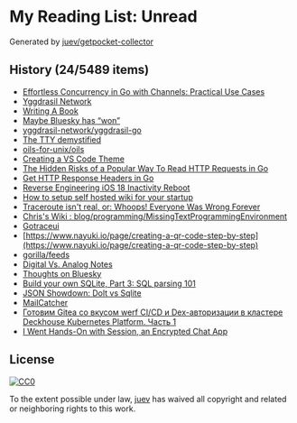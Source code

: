 # My Reading List: Unread

Generated by [juev/getpocket-collector](https://github.com/juev/getpocket-collector)

## History (24/5489 items)

- [Effortless Concurrency in Go with Channels: Practical Use Cases](https://medium.com/@oggy/effortless-concurrency-in-go-with-channels-practical-use-cases-6da7e8c6cda5)
- [Yggdrasil Network](https://yggdrasil-network.github.io/)
- [Writing A Book](https://irreal.org/blog/?p=12583)
- [Maybe Bluesky has “won”](https://anderegg.ca/2024/11/15/maybe-bluesky-has-won)
- [yggdrasil-network/yggdrasil-go](https://github.com/yggdrasil-network/yggdrasil-go)
- [The TTY demystified](http://www.linusakesson.net/programming/tty/)
- [oils-for-unix/oils](https://github.com/oils-for-unix/oils)
- [Creating a VS Code Theme](https://css-tricks.com/creating-a-vs-code-theme/)
- [The Hidden Risks of a Popular Way To Read HTTP Requests in Go](https://betterprogramming.pub/the-hidden-risks-of-a-popular-way-to-read-http-requests-in-go-208a47481f8b)
- [Get HTTP Response Headers in Go](https://maxchadwick.xyz/blog/get-http-response-headers-in-go)
- [Reverse Engineering iOS 18 Inactivity Reboot](https://naehrdine.blogspot.com/2024/11/reverse-engineering-ios-18-inactivity.html)
- [How to setup self hosted wiki for your startup](https://themythicalengineer.com/how-to-setup-self-hosted-wiki-for-your-startup.html)
- [Traceroute isn't real, or: Whoops! Everyone Was Wrong Forever](https://gekk.info/articles/traceroute.htm)
- [Chris's Wiki : blog/programming/MissingTextProgrammingEnvironment](https://utcc.utoronto.ca/~cks/space/blog/programming/MissingTextProgrammingEnvironment)
- [Gotraceui](https://gotraceui.dev/)
- [https://www.nayuki.io/page/creating-a-qr-code-step-by-step](https://www.nayuki.io/page/creating-a-qr-code-step-by-step)
- [gorilla/feeds](https://github.com/gorilla/feeds)
- [Digital Vs. Analog Notes](https://irreal.org/blog/?p=12588)
- [Thoughts on Bluesky](https://canolcer.com/post/thoughts-on-bluesky/)
- [Build your own SQLite, Part 3: SQL parsing 101](https://blog.sylver.dev/build-your-own-sqlite-part-3-sql-parsing-101)
- [JSON Showdown: Dolt vs Sqlite](https://dolthub.com/blog/2024-11-18-json-sqlite-vs-dolt/)
- [MailCatcher](https://mailcatcher.me/)
- [Готовим Gitea со вкусом werf CI/CD и Dex-авторизации в кластере Deckhouse Kubernetes Platform. Часть 1](https://habr.com/ru/companies/flant/articles/857096/)
- [I Went Hands-On with Session, an Encrypted Chat App](https://www.howtogeek.com/i-went-hands-on-with-session-an-encrypted-chat-app/)

## License

[![CC0](https://mirrors.creativecommons.org/presskit/buttons/88x31/svg/cc-zero.svg)](https://creativecommons.org/publicdomain/zero/1.0/)

To the extent possible under law, [juev](https://github.com/juev) has waived all copyright and related or neighboring rights to this work.
